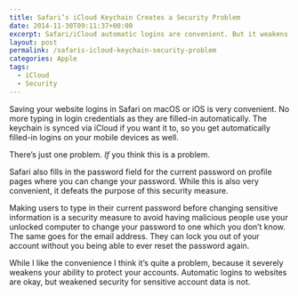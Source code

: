 ```yaml
---
title: Safari’s iCloud Keychain Creates a Security Problem
date: 2014-11-30T09:11:37+00:00
excerpt: Safari/iCloud automatic logins are convenient. But it weakens website account security by letting others easily change your sensitive account information.
layout: post
permalink: /safaris-icloud-keychain-security-problem
categories: Apple
tags:
  - iCloud
  - Security
---
```

Saving your website logins in Safari on macOS or iOS is very convenient. No more typing in login credentials as they are filled-in automatically. The keychain is synced via iCloud if you want it to, so you get automatically filled-in logins on your mobile devices as well.

There’s just one problem. _If_ you think this is a problem.

Safari also fills in the password field for the current password on profile pages where you can change your password. While this is also very convenient, it defeats the purpose of this security measure.

Making users to type in their current password before changing sensitive information is a security measure to avoid having malicious people use your unlocked computer to change your password to one which you don’t know. The same goes for the email address. They can lock you out of your account without you being able to ever reset the password again.

While I like the convenience I think it’s quite a problem, because it severely weakens your ability to protect your accounts. Automatic logins to websites are okay, but weakened security for sensitive account data is not.